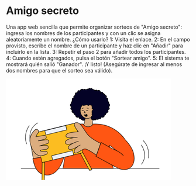 # Amigo secreto
Una app web sencilla que permite organizar sorteos de "Amigo secreto": ingresa los nombres de los participantes y con un clic se asigna aleatoriamente un nombre. 
¿Cómo usarlo?
1: Visita el enlace.
2: En el campo provisto, escribe el nombre de un participante y haz clic en "Añadir" para incluirlo en la lista.
3: Repetir el paso 2 para añadir todos los participantes.
4: Cuando estén agregados, pulsa el botón "Sortear amigo".
5: El sistema te mostrará quién salió "Ganador". ¡Y listo!
(Asegúrate de ingresar al menos dos nombres para que el sorteo sea válido).

![alt text](./assets/image.png) 
